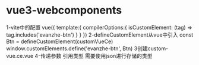 # vue3-webcomponents

1-vite中的配置
vue({
    template:{
      compilerOptions:{
        isCustomElement: (tag) => tag.includes('evanzhe-btn')
      }
    }
  })
2-defineCustomElement从vue中引入
const Btn = defineCustomElement(customVueCe)
window.customElements.define('evanzhe-btn', Btn)
3创建custom-vue.ce.vue
4-传递参数
引用类型 需要使用json进行存储的类型
